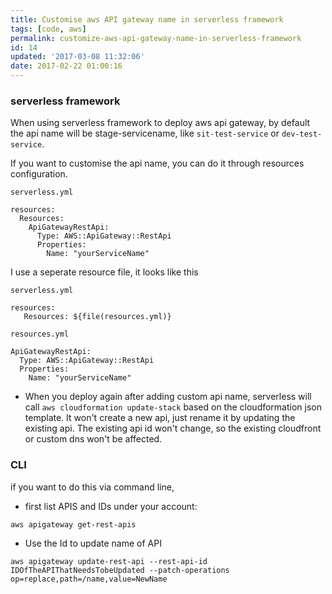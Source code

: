 ```yaml
---
title: Customise aws API gateway name in serverless framework
tags: [code, aws]
permalink: customize-aws-api-gateway-name-in-serverless-framework
id: 14
updated: '2017-03-08 11:32:06'
date: 2017-02-22 01:00:16
---
```


### serverless framework

When using serverless framework to deploy aws api gateway, by default the api name will be stage-servicename, like `sit-test-service` or `dev-test-service`.

If you want to customise the api name, you can do it through resources configuration.

```
serverless.yml

resources:
  Resources:
	ApiGatewayRestApi:
	  Type: AWS::ApiGateway::RestApi
	  Properties:
	    Name: "yourServiceName"
```

I use a seperate resource file, it looks like this

```
serverless.yml

resources:
   Resources: ${file(resources.yml)}	
```

```
resources.yml

ApiGatewayRestApi:
  Type: AWS::ApiGateway::RestApi
  Properties:
    Name: "yourServiceName"
```

- When you deploy again after adding custom api name, serverless will call `aws cloudformation update-stack` based on the cloudformation json template. It won't create a new api, just rename it by updating the existing api. The existing api id won't change, so the existing cloudfront or custom dns won't be affected.

### CLI
if you want to do this via command line,

- first list APIS and IDs under your account:

```
aws apigateway get-rest-apis
```

- Use the Id to update name of API

```
aws apigateway update-rest-api --rest-api-id IDOfTheAPIThatNeedsTobeUpdated --patch-operations op=replace,path=/name,value=NewName
```


	    
	  
	  
    
    

